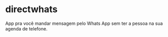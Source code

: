 # directwhats
App pra você mandar mensagem pelo Whats App sem ter a pessoa na sua agenda de telefone.
